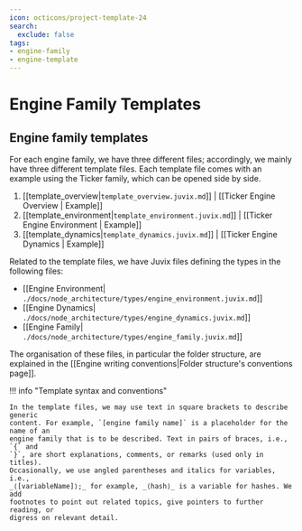 ```yaml
---
icon: octicons/project-template-24
search:
  exclude: false
tags:
- engine-family
- engine-template
---
```


# Engine Family Templates

## Engine family templates

For each engine family, we have three different files; accordingly, we mainly
have three different template files. Each template file comes with an example
using the Ticker family, which can be opened side by side.

1. [[template_overview|`template_overview.juvix.md`]] | [[Ticker Engine Overview | Example]]
2. [[template_environment|`template_environment.juvix.md`]] | [[Ticker Engine Environment | Example]]
3. [[template_dynamics|`template_dynamics.juvix.md`]] | [[Ticker Engine Dynamics
| Example]]

Related to the template files, we have Juvix files defining the types
in the following files:

- [[Engine Environment| `./docs/node_architecture/types/engine_environment.juvix.md`]]
- [[Engine Dynamics| `./docs/node_architecture/types/engine_dynamics.juvix.md`]]
- [[Engine Family| `./docs/node_architecture/types/engine_family.juvix.md`]]


The organisation of these files, in particular the folder structure, are
explained in the [[Engine writing conventions|Folder structure's conventions page]].

!!! info "Template syntax and conventions"

    In the template files, we may use text in square brackets to describe generic
    content. For example, `[engine family name]` is a placeholder for the name of an
    engine family that is to be described. Text in pairs of braces, i.e., `{` and
    `}`, are short explanations, comments, or remarks (used only in titles).
    Occasionally, we use angled parentheses and italics for variables, i.e.,
    _⟨[variableName]⟩;_ for example, _⟨hash⟩_ is a variable for hashes. We add
    footnotes to point out related topics, give pointers to further reading, or
    digress on relevant detail.

[^1]: We use different Juvix files for "static" and "dynamic" aspects of engine
    families; the "dynamic" aspect rely on the static aspects of _all_ engines.
    In more detail, we require definitions of all family-specific message types
    before we can form the type of any message to be sent. Finally, we have
    split off the engine overview page, which should be a self-contained
    description of engine families in broad terms.
